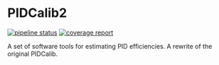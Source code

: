 # PIDCalib2

[![pipeline status](https://gitlab.cern.ch/lhcb-rta/pidcalib2/badges/master/pipeline.svg)](https://gitlab.cern.ch/lhcb-rta/pidcalib2/-/commits/master)
[![coverage report](https://gitlab.cern.ch/lhcb-rta/pidcalib2/badges/master/coverage.svg)](https://gitlab.cern.ch/lhcb-rta/pidcalib2/-/commits/master)

A set of software tools for estimating PID efficiencies. A rewrite of the original PIDCalib.
